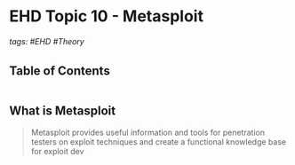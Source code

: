 # EHD Topic 10 - Metasploit

###### tags: #EHD #Theory 

## Table of Contents
```toc
```

## What is Metasploit
> Metasploit provides useful information and tools for penetration testers on exploit techniques and create a functional knowledge base for exploit dev